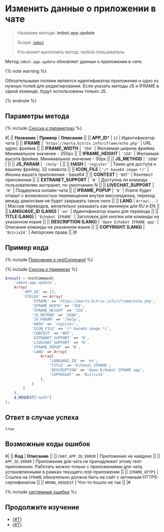 # Изменить данные о приложении в чате

> Название метода: **imbot.app.update**
>
> Scope: [`imbot`](../../../scopes/permissions.md)
>
> Кто может выполнять метод: любой пользователь

Метод `imbot.app.update` обновляет данные о приложении в чате.

{% note warning %}

Обязательными полями является идентификатор приложения и одно из нужных полей для редактирования. Если указать методы JS и IFRAME в одной команде, будут использованы только JS.

{% endnote %}

## Параметры метода

{% include [Сноска о параметрах](../../../../_includes/required.md) %}

#|
|| **Название** | **Пример** | **Описание** ||
|| **APP_ID*** | `13` | Идентификатор чата ||
|| **IFRAME** | `'https://marta.bitrix.info/iframe/echo.php'` | URL адрес фрейма ||
|| **IFRAME_WIDTH** | `'350'` | Желаемая ширина фрейма. Минимальное значение - 250px ||
|| **IFRAME_HEIGHT** | `'150'` | Желаемая высота фрейма. Минимальное значение - 50px ||
|| **JS_METHOD** | `'SEND'` | ||
|| **JS_PARAM** | `'/help'` | ||
|| **HASH** | `'register'` | Токен для доступа к вашему фрейму, 32 символа ||
|| **ICON_FILE** | `'/* base64 image */'` | Иконка вашего приложения - base64 ||
|| **CONTEXT** | `'BOT'` | Контекст приложения ||
|| **EXTRANET_SUPPORT** | `'N'` | Доступна ли команда пользователям экстранет, по умолчанию N ||
|| **LIVECHAT_SUPPORT** | `'N'` | Поддержка онлайн-чата ||
|| **IFRAME_POPUP** | `'N'` | iframe будет открыт с возможностью перемещения внутри мессенджера, переход между диалогами не будет закрывать такое окно ||
|| **LANG** | `Array(...)` | Массив переводов, желательно указывать как минимум для RU и EN ||
|| **LANGUAGE_ID (LANG)** | `'en'` | Идентификатор языка для перевода ||
|| **TITLE (LANG)** | `'Echobot IFRAME'` | Заголовок для кнопки или команды на указанном языке ||
|| **DESCRIPTION (LANG)** | `'Open Echobot IFRAME app'` | Описание команды на указанном языке ||
|| **COPYRIGHT (LANG)** | `'Bitrix24'` | Авторские права ||
|#

## Пример кода

{% include [Пояснение о restCommand](../../_includes/rest-command.md) %}

{% include [Сноска о примерах](../../../../_includes/examples.md) %}

```php
$result = restCommand(
    'imbot.app.update',
    Array(
        'APP_ID' => 13,
        'FIELDS' => Array(
            'IFRAME' => 'https://marta.bitrix.info/iframe/echo.php',
            'IFRAME_WIDTH' => '350',
            'IFRAME_HEIGHT' => '150',
            'JS_METHOD' => 'SEND',
            'JS_PARAM' => '/help',
            'HASH' => 'register',
            'ICON_FILE' => '/* base64 image */',
            'CONTEXT' => 'BOT',
            'EXTRANET_SUPPORT' => 'N',
            'LIVECHAT_SUPPORT' => 'N',
            'IFRAME_POPUP' => 'N',
            'LANG' => Array(
                Array(
                    'LANGUAGE_ID' => 'en',
                    'TITLE' => 'Echobot IFRAME',
                    'DESCRIPTION' => 'Open Echobot IFRAME app',
                    'COPYRIGHT' => 'Bitrix24'
                ),
            )
        )
    ),
    $_REQUEST["auth"]
);
```

## Ответ в случае успеха

`true`

## Возможные коды ошибок

#|
|| **Код** | **Описание** ||
|| `CHAT_APP_ID_ERROR` | Приложение не найдено ||
|| `APP_ID_ERROR` | Приложение для чата не принадлежит этому rest-приложению. Работать можно только с приложениями для чата, установленными в рамках текущего rest-приложения ||
|| `IFRAME_HTTPS` | Ссылка на `IFRAME` обязательно должна быть на сайт с активным HTTPS-сертификатом ||
|| `WRONG_REQUEST` | Что-то пошло не так ||
|#

{% include [системные ошибки](../../../../_includes/system-errors.md) %}

## Продолжите изучение

- [{#T}](./imbot-app-register.md)
- [{#T}](./imbot-app-unregister.md)